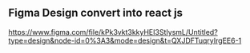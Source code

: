 ## Figma Design convert into react js

https://www.figma.com/file/kPk3vkt3kkyHEI3StIysmL/Untitled?type=design&node-id=0%3A3&mode=design&t=QXJDFTuqryIrgEE6-1